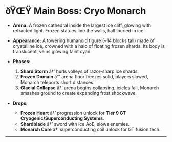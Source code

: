 ﻿# ðŸŒŸ Main Boss: **Cryo Monarch**

- **Arena:**
  A frozen cathedral inside the largest ice cliff, glowing with refracted light. Frozen statues line the walls, half-buried in ice.

- **Appearance:**
  A towering humanoid figure (\~14 blocks tall) made of crystalline ice, crowned with a halo of floating frozen shards. Its body is translucent, veins glowing faint cyan.

- **Phases:**

  1. **Shard Storm** â†’ hurls volleys of razor-sharp ice shards.
  2. **Frozen Domain** â†’ arena floor freezes solid, players slowed, Monarch teleports short distances.
  3. **Glacial Collapse** â†’ arena begins collapsing, icicles fall, Monarch smashes ground to create expanding frost shockwave.

- **Drops:**

  - **Frozen Heart** â†’ progression unlock for **Tier 9 GT Cryogenic/Superconducting Systems**.
  - **Shardblade** â†’ sword with ice AoE, slows enemies.
  - **Monarch Core** â†’ superconducting coil unlock for GT fusion tech.

---

#
